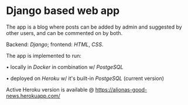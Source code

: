 # Django based web app

The app is a blog where posts can be added by admin and suggested by other users, and can be commented on by both.

Backend: *Django*; frontend: *HTML*, *CSS*.

The app is implemented to run:

   • locally in *Docker* in combination w/ *PostgeSQL*
   
   • deployed on *Heroku* w/ it's built-in *PostgeSQL* (current version)

Active Heroku version is available @ https://alionas-good-news.herokuapp.com/
